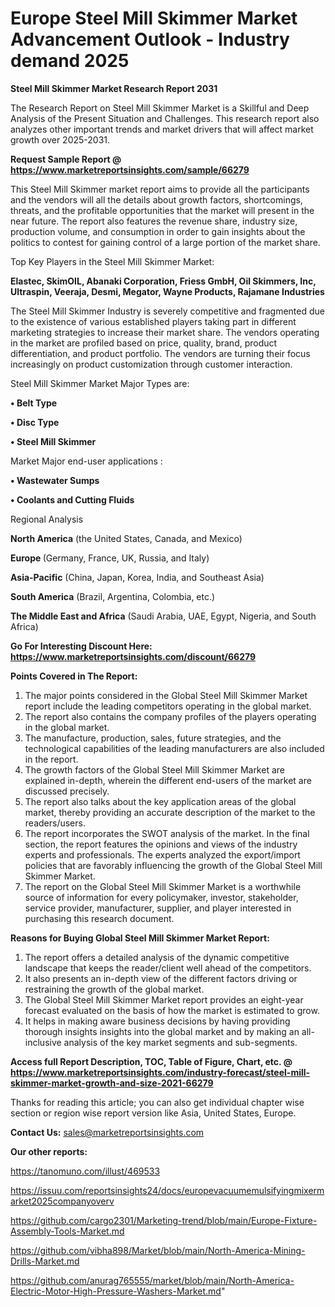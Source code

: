 # Europe Steel Mill Skimmer Market Advancement Outlook - Industry demand 2025

<strong>Steel Mill Skimmer Market Research Report 2031</strong>

The Research Report on Steel Mill Skimmer Market is a Skillful and Deep Analysis of the Present Situation and Challenges. This research report also analyzes other important trends and market drivers that will affect market growth over 2025-2031.

<strong>Request Sample Report @ <a href=https://www.marketreportsinsights.com/sample/66279>https://www.marketreportsinsights.com/sample/66279</a></strong>

This Steel Mill Skimmer market report aims to provide all the participants and the vendors will all the details about growth factors, shortcomings, threats, and the profitable opportunities that the market will present in the near future. The report also features the revenue share, industry size, production volume, and consumption in order to gain insights about the politics to contest for gaining control of a large portion of the market share.

Top Key Players in the Steel Mill Skimmer Market:

<strong>Elastec, SkimOIL, Abanaki Corporation, Friess GmbH, Oil Skimmers, Inc, Ultraspin, Veeraja, Desmi, Megator, Wayne Products, Rajamane Industries</strong>

The Steel Mill Skimmer Industry is severely competitive and fragmented due to the existence of various established players taking part in different marketing strategies to increase their market share. The vendors operating in the market are profiled based on price, quality, brand, product differentiation, and product portfolio. The vendors are turning their focus increasingly on product customization through customer interaction.

Steel Mill Skimmer Market Major Types are:

<strong>• Belt Type

• Disc Type

• Steel Mill Skimmer</strong>

Market Major end-user applications :

<strong>• Wastewater Sumps

• Coolants and Cutting Fluids</strong>

Regional Analysis

</u><strong><b>North America</b></strong> (the United States, Canada, and Mexico)

<strong><b>Europe </b></strong>(Germany, France, UK, Russia, and Italy)

<strong><b>Asia-Pacific</b></strong> (China, Japan, Korea, India, and Southeast Asia)

<strong><b>South America</b></strong> (Brazil, Argentina, Colombia, etc.)

<strong><b>The Middle East and Africa</b></strong> (Saudi Arabia, UAE, Egypt, Nigeria, and South Africa)

<strong>Go For Interesting Discount Here: <a href=https://www.marketreportsinsights.com/discount/66279>https://www.marketreportsinsights.com/discount/66279</a></strong>

<strong>Points Covered in The Report:</strong>
<ol>
  <li>The major points considered in the Global Steel Mill Skimmer Market report include the leading competitors operating in the global market.</li>
  <li>The report also contains the company profiles of the players operating in the global market.</li>
  <li>The manufacture, production, sales, future strategies, and the technological capabilities of the leading manufacturers are also included in the report.</li>
  <li>The growth factors of the Global Steel Mill Skimmer Market are explained in-depth, wherein the different end-users of the market are discussed precisely.</li>
  <li>The report also talks about the key application areas of the global market, thereby providing an accurate description of the market to the readers/users.</li>
  <li>The report incorporates the SWOT analysis of the market. In the final section, the report features the opinions and views of the industry experts and professionals. The experts analyzed the export/import policies that are favorably influencing the growth of the Global Steel Mill Skimmer Market.</li>
  <li>The report on the Global Steel Mill Skimmer Market is a worthwhile source of information for every policymaker, investor, stakeholder, service provider, manufacturer, supplier, and player interested in purchasing this research document.</li>
</ol>
<strong>Reasons for Buying Global Steel Mill Skimmer Market Report:</strong>

<ol>
  <li>The report offers a detailed analysis of the dynamic competitive landscape that keeps the reader/client well ahead of the competitors.</li>
  <li>It also presents an in-depth view of the different factors driving or restraining the growth of the global market.</li>
  <li>The Global Steel Mill Skimmer Market report provides an eight-year forecast evaluated on the basis of how the market is estimated to grow.</li>
  <li>It helps in making aware business decisions by having providing thorough insights insights into the global market and by making an all-inclusive analysis of the key market segments and sub-segments.</li>
</ol>
<strong>Access full Report Description, TOC, Table of Figure, Chart, etc. @ <a href=https://www.marketreportsinsights.com/industry-forecast/steel-mill-skimmer-market-growth-and-size-2021-66279>https://www.marketreportsinsights.com/industry-forecast/steel-mill-skimmer-market-growth-and-size-2021-66279</a></strong>


Thanks for reading this article; you can also get individual chapter wise section or region wise report version like Asia, United States, Europe.

<strong>Contact Us:</strong>
sales@marketreportsinsights.com

<strong>Our other reports:</strong>

<a href=https://tanomuno.com/illust/469533>https://tanomuno.com/illust/469533</a>

<a href=https://issuu.com/reportsinsights24/docs/europevacuumemulsifyingmixermarket2025companyoverv>https://issuu.com/reportsinsights24/docs/europevacuumemulsifyingmixermarket2025companyoverv</a>

<a href=https://github.com/cargo2301/Marketing-trend/blob/main/Europe-Fixture-Assembly-Tools-Market.md>https://github.com/cargo2301/Marketing-trend/blob/main/Europe-Fixture-Assembly-Tools-Market.md</a>

<a href=https://github.com/vibha898/Market/blob/main/North-America-Mining-Drills-Market.md>https://github.com/vibha898/Market/blob/main/North-America-Mining-Drills-Market.md</a>

<a href=https://github.com/anurag765555/market/blob/main/North-America-Electric-Motor-High-Pressure-Washers-Market.md>https://github.com/anurag765555/market/blob/main/North-America-Electric-Motor-High-Pressure-Washers-Market.md</a>"
